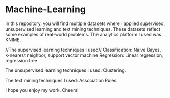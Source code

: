 # Machine-Learning


In this repository, you will find multiple datasets where I applied supervised, unsupervised learning and text mining techniques.
These datasets reflect some examples of real-world problems.
The analytics platform I used was KNIME.


//The supervised learning techniques I used//
Classification: Naive Bayes, k-nearest neighbor, support vector machine
Regression: Linear regression, regression tree


The unsupervised learning techniques I used:
Clustering.


The text mining techniques I used:
Association Rules.


I hope you enjoy my work. Cheers!
